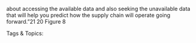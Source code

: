 about accessing the available data and also seeking 
the unavailable data that will help you predict how 
the supply chain will operate going forward.”21
20
Figure 8 

   Tags & Topics:
   
